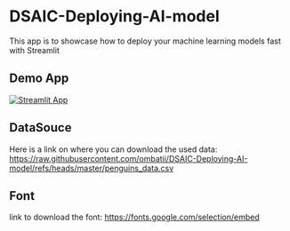 #  DSAIC-Deploying-AI-model


This app is to showcase how to deploy your machine learning models fast with Streamlit

## Demo App

[![Streamlit App](https://static.streamlit.io/badges/streamlit_badge_black_white.svg)](https://dsaic-deploying-ai-model.streamlit.app/)

## DataSouce
Here is a link on where you can download the used data:
https://raw.githubusercontent.com/ombatii/DSAIC-Deploying-AI-model/refs/heads/master/penguins_data.csv

## Font
link to download the font:
https://fonts.google.com/selection/embed


